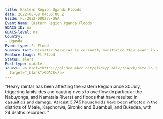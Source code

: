 ```yaml
---
title: Eastern Region Uganda Floods
date: 2022-08-08 04:06:00 Z
Glide: FL-2022-000275-UGA
Event Name: Eastern Region Uganda Floods
GDACS ID: na
GDACS-level: na
Country:
- Uganda
Event type: Fl Flood
Summary Text: Disaster Services is currently monitoring this event in eastern Uganda.
Feature Image: Fl Flood
Status: alert
Post-type: update
source: <a href="https://glidenumber.net/glide/public/search/details.jsp?glide=22638&record=6&last=7597"
  target="_blank">GDACS</a>
---
```


"Heavy rainfall has been affecting the Eastern Region since 30 July, triggering landslides and causing rivers to overflow (in particular the Nabuyonga, and Namatala Rivers) and floods that have resulted in casualties and damage. At least 3,745 households have been affected in the districts of Mbale, Kapchorwa, Sironko and Bulambuli, and Bukedea, with 24 deaths recorded. "
